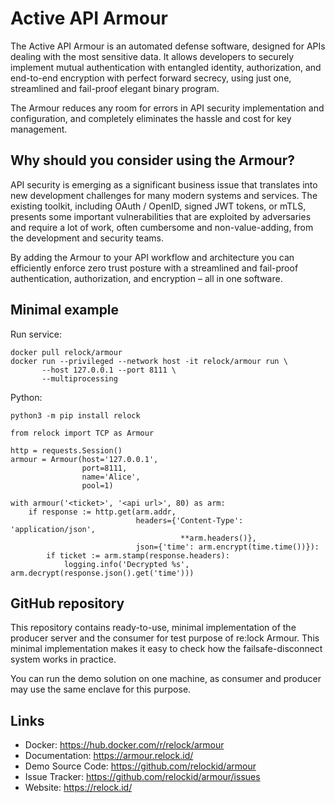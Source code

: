 Active API Armour
=================

The Active API Armour is an automated defense software, designed for APIs dealing with the most sensitive data. It allows developers to securely implement mutual authentication with entangled identity, authorization, and end-to-end encryption with perfect forward secrecy, using just one, streamlined and fail-proof elegant binary program.

The Armour reduces any room for errors in API security implementation and configuration, and completely eliminates the hassle and cost for key management.

Why should you consider using the Armour?
-----------------------------------------

API security is emerging as a significant business issue that translates into new development challenges for many modern systems and services. The existing toolkit, including OAuth / OpenID, signed JWT tokens, or mTLS, presents some important vulnerabilities that are exploited by adversaries and require a lot of work, often cumbersome and non-value-adding, from the development and security teams.

By adding the Armour to your API workflow and architecture you can efficiently enforce zero trust posture with a streamlined and fail-proof authentication, authorization, and encryption – all in one software. 

Minimal example
---------------
Run service:

    docker pull relock/armour
    docker run --privileged --network host -it relock/armour run \
           --host 127.0.0.1 --port 8111 \
           --multiprocessing

Python:

    python3 -m pip install relock
    
    from relock import TCP as Armour

    http = requests.Session()
    armour = Armour(host='127.0.0.1',
                    port=8111,
                    name='Alice',
                    pool=1)

    with armour('<ticket>', '<api url>', 80) as arm:
        if response := http.get(arm.addr,
                                headers={'Content-Type': 'application/json',
                                          **arm.headers()},
                                json={'time': arm.encrypt(time.time())}):
            if ticket := arm.stamp(response.headers):
                logging.info('Decrypted %s', arm.decrypt(response.json().get('time')))


GitHub repository
-----------------

This repository contains ready-to-use, minimal implementation of the producer server and the consumer for test purpose of re:lock Armour. This minimal implementation makes it easy to check how the failsafe-disconnect system works in practice.

You can run the demo solution on one machine, as consumer and producer may use the same enclave for this purpose.

Links
-----

-   Docker: https://hub.docker.com/r/relock/armour
-   Documentation: https://armour.relock.id/
-   Demo Source Code: https://github.com/relockid/armour
-   Issue Tracker: https://github.com/relockid/armour/issues
-   Website: https://relock.id/